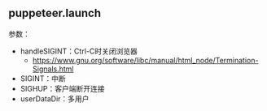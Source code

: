 ## puppeteer.launch

参数：

- handleSIGINT：Ctrl-C时关闭浏览器
  - https://www.gnu.org/software/libc/manual/html_node/Termination-Signals.html
- SIGINT：中断
- SIGHUP：客户端断开连接
- userDataDir：多用户
